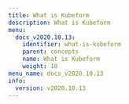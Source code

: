 ```yaml
---
title: What is Kubeform
description: What is Kubeform
menu:
  docs_v2020.10.13:
    identifier: what-is-kubeform
    parent: concepts
    name: What is Kubeform
    weight: 10
menu_name: docs_v2020.10.13
info:
  version: v2020.10.13
---
```


